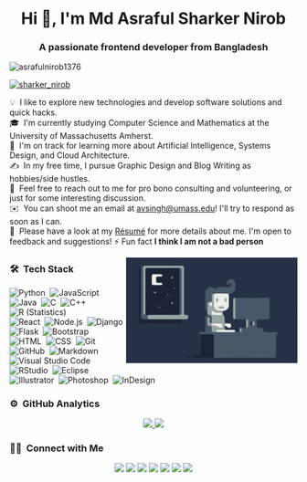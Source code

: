 <h1 align="center">Hi 👋, I'm Md Asraful Sharker Nirob</h1>
<h3 align="center">A passionate frontend developer from Bangladesh</h3>

<p align="left"> <img src="https://komarev.com/ghpvc/?username=asrafulnirob1376&label=Profile%20views&color=0e75b6&style=flat" alt="asrafulnirob1376" /> </p>


<p align="left"> <a href="https://twitter.com/sharker_nirob" target="blank"><img src="https://img.shields.io/twitter/follow/sharker_nirob?logo=twitter&style=for-the-badge" alt="sharker_nirob" /></a> </p>

💡 &nbsp;I like to explore new technologies and develop software solutions and quick hacks.\
🎓 &nbsp;I'm currently studying Computer Science and Mathematics at the University of Massachusetts Amherst.\
🌱 &nbsp;I'm on track for learning more about Artificial Intelligence, Systems Design, and Cloud Architecture.\
✍️ &nbsp;In my free time, I pursue Graphic Design and Blog Writing as hobbies/side hustles.\
💬 &nbsp;Feel free to reach out to me for pro bono consulting and volunteering, or just for some interesting discussion.\
✉️ &nbsp;You can shoot me an email at avsingh@umass.edu! I'll try to respond as soon as I can.\
📄 &nbsp;Please have a look at my [Résumé](https://####) for more details about me. I'm open to feedback and suggestions!
⚡ Fun fact **I think I am not a bad person**

<img alt="Night Coding" src="https://raw.githubusercontent.com/AVS1508/AVS1508/master/assets/Night-Coding.gif" align="right"/>

### 🛠 &nbsp;Tech Stack

![Python](https://img.shields.io/badge/-Python-05122A?style=flat&logo=python)&nbsp;
![JavaScript](https://img.shields.io/badge/-JavaScript-05122A?style=flat&logo=javascript)&nbsp;
![Java](https://img.shields.io/badge/-Java-05122A?style=flat&logo=Java&logoColor=FFA518)&nbsp;
![C](https://img.shields.io/badge/-C-05122A?style=flat&logo=C&logoColor=A8B9CC)&nbsp;
![C++](https://img.shields.io/badge/-C++-05122A?style=flat&logo=C%2B%2B&logoColor=00599C)&nbsp;
![R (Statistics)](https://img.shields.io/badge/-R-05122A?style=flat&logo=R&logoColor=276DC3)\
![React](https://img.shields.io/badge/-React-05122A?style=flat&logo=react)&nbsp;
![Node.js](https://img.shields.io/badge/-Node.js-05122A?style=flat&logo=node.js)&nbsp;
![Django](https://img.shields.io/badge/-Django-05122A?style=flat&logo=django&logoColor=092E20)&nbsp;
![Flask](https://img.shields.io/badge/-Flask-05122A?style=flat&logo=flask)&nbsp;
![Bootstrap](https://img.shields.io/badge/-Bootstrap-05122A?style=flat&logo=bootstrap&logoColor=563D7C)\
![HTML](https://img.shields.io/badge/-HTML-05122A?style=flat&logo=HTML5)&nbsp;
![CSS](https://img.shields.io/badge/-CSS-05122A?style=flat&logo=CSS3&logoColor=1572B6)&nbsp;
![Git](https://img.shields.io/badge/-Git-05122A?style=flat&logo=git)&nbsp;
![GitHub](https://img.shields.io/badge/-GitHub-05122A?style=flat&logo=github)&nbsp;
![Markdown](https://img.shields.io/badge/-Markdown-05122A?style=flat&logo=markdown)\
![Visual Studio Code](https://img.shields.io/badge/-Visual%20Studio%20Code-05122A?style=flat&logo=visual-studio-code&logoColor=007ACC)&nbsp;
![RStudio](https://img.shields.io/badge/-RStudio-05122A?style=flat&logo=rstudio)&nbsp;
![Eclipse](https://img.shields.io/badge/-Eclipse-05122A?style=flat&logo=eclipse-ide&logoColor=2C2255)\
![Illustrator](https://img.shields.io/badge/-Illustrator-05122A?style=flat&logo=adobe-illustrator)&nbsp;
![Photoshop](https://img.shields.io/badge/-Photoshop-05122A?style=flat&logo=adobe-photoshop)&nbsp;
![InDesign](https://img.shields.io/badge/-InDesign-05122A?style=flat&logo=adobe-indesign)



### ⚙️ &nbsp;GitHub Analytics

<p align="center">
<a href="https://github.com/asrafulnirob1376">
   <img height="180em" src="https://github-readme-stats-eight-theta.vercel.app/api?username=asrafulnirob1376&show_icons=true&theme=algolia&include_all_commits=true&count_private=true"/>
  <img height="180em" src="https://github-readme-stats-eight-theta.vercel.app/api/top-langs/?username=asrafulnirob1376&layout=compact&langs_count=8&theme=algolia"/>
</a>
</p>



### 🤝🏻 &nbsp;Connect with Me

<p align="center">
<a href="https://asnirob.netlify.app/"><img src="https://img.shields.io/badge/-asnirob.netlify.app-3423A6?style=flat&logo=Google-Chrome&logoColor=white"/></a>
<a href="https://linkedin.com/in/asraful-sharker-nirob-0b21b71a5"><img src="https://img.shields.io/badge/-Asraful%20Sharker%20Nirob-0077B5?style=flat&logo=Linkedin&logoColor=white"/></a>
<a href="mailto:asrafulsharkernirob1376@gmail.com"><img src="https://img.shields.io/badge/-asrafulsharkernirob1376@gmail.com-D14836?style=flat&logo=Gmail&logoColor=white"/></a>
<a href="https://instagram.com/nirobasraful"><img src="https://img.shields.io/badge/-@nirobasraful-E4405F?style=flat&logo=Instagram&logoColor=white"/></a>
<a href="https://facebook.com/nirob.toxic"><img src="https://img.shields.io/badge/-@nirob.toxic-1877F2?style=flat&logo=Facebook&logoColor=white"/></a>
<a href="https://www.pinterest.ca/asrafulsharkernirob1376"><img src="https://img.shields.io/badge/-@asrafulsharkernirob1376-BD081C?style=flat&logo=Pinterest&logoColor=white"/></a>
<a href="https://www.behance.net/nirob1"><img src="https://img.shields.io/badge/-@nirob1-1769FF?style=flat&logo=Behance&logoColor=white"/></a>
</p>
